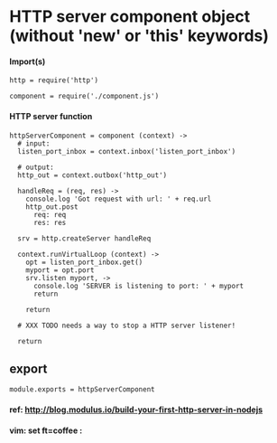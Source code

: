 # HTTP server component object (without 'new' or 'this' keywords)

#### Import(s)

    http = require('http')

    component = require('./component.js')

#### HTTP server function

    httpServerComponent = component (context) ->
      # input:
      listen_port_inbox = context.inbox('listen_port_inbox')

      # output:
      http_out = context.outbox('http_out')

      handleReq = (req, res) ->
        console.log 'Got request with url: ' + req.url
        http_out.post
          req: req
          res: res

      srv = http.createServer handleReq

      context.runVirtualLoop (context) ->
        opt = listen_port_inbox.get()
        myport = opt.port
        srv.listen myport, ->
          console.log 'SERVER is listening to port: ' + myport
          return

        return

      # XXX TODO needs a way to stop a HTTP server listener!

      return

## export

    module.exports = httpServerComponent

#### ref: http://blog.modulus.io/build-your-first-http-server-in-nodejs

#### vim: set ft=coffee :


